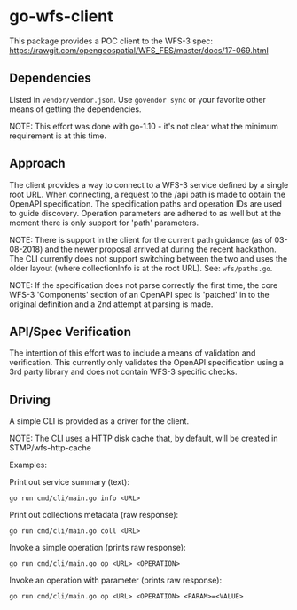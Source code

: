 go-wfs-client
=============

This package provides a POC client to the WFS-3 spec: https://rawgit.com/opengeospatial/WFS_FES/master/docs/17-069.html

Dependencies
------------

Listed in `vendor/vendor.json`. Use `govendor sync` or your favorite other
means of getting the dependencies.

NOTE: This effort was done with go-1.10 - it's not clear what the minimum
requirement is at this time.

Approach
--------

The client provides a way to connect to a WFS-3 service defined by a single
root URL. When connecting, a request to the /api path is made to obtain the
OpenAPI specification. The specification paths and operation IDs are used to
guide discovery. Operation parameters are adhered to as well but at the moment
there is only support for 'path' parameters.

NOTE: There is support in the client for the current path guidance
(as of 03-08-2018) and the newer proposal arrived at during the recent
hackathon. The CLI currently does not support switching between the two and
uses the older layout (where collectionInfo is at the root URL).
See: `wfs/paths.go`.

NOTE: If the specification does not parse correctly the first time, the
core WFS-3 'Components' section of an OpenAPI spec is 'patched' in to the
original definition and a 2nd attempt at parsing is made.

API/Spec Verification
---------------------

The intention of this effort was to include a means of validation and
verification. This currently only validates the OpenAPI specification using
a 3rd party library and does not contain WFS-3 specific checks.

Driving
-------

A simple CLI is provided as a driver for the client.

NOTE: The CLI uses a HTTP disk cache that, by default, will be created in
$TMP/wfs-http-cache

Examples:

Print out service summary (text):

    go run cmd/cli/main.go info <URL>

Print out collections metadata (raw response):

    go run cmd/cli/main.go coll <URL>

Invoke a simple operation (prints raw response):

    go run cmd/cli/main.go op <URL> <OPERATION>

Invoke an operation with parameter (prints raw response):

    go run cmd/cli/main.go op <URL> <OPERATION> <PARAM>=<VALUE>
